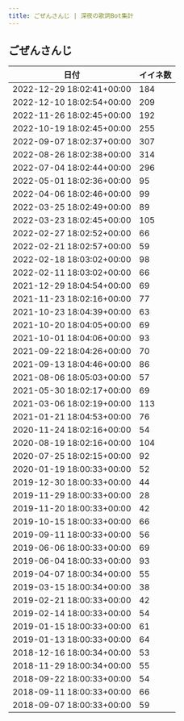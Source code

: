 ```yaml
---
title: ごぜんさんじ | 深夜の歌詞Bot集計
---
```

## ごぜんさんじ

|日付|イイネ数|
|-|-|
|2022-12-29 18:02:41+00:00|184|
|2022-12-10 18:02:54+00:00|209|
|2022-11-26 18:02:45+00:00|192|
|2022-10-19 18:02:45+00:00|255|
|2022-09-07 18:02:37+00:00|307|
|2022-08-26 18:02:38+00:00|314|
|2022-07-04 18:02:44+00:00|296|
|2022-05-01 18:02:36+00:00|95|
|2022-04-06 18:02:46+00:00|99|
|2022-03-25 18:02:49+00:00|89|
|2022-03-23 18:02:45+00:00|105|
|2022-02-27 18:02:52+00:00|66|
|2022-02-21 18:02:57+00:00|59|
|2022-02-18 18:03:02+00:00|98|
|2022-02-11 18:03:02+00:00|66|
|2021-12-29 18:04:54+00:00|69|
|2021-11-23 18:02:16+00:00|77|
|2021-10-23 18:04:39+00:00|63|
|2021-10-20 18:04:05+00:00|69|
|2021-10-01 18:04:06+00:00|93|
|2021-09-22 18:04:26+00:00|70|
|2021-09-13 18:04:46+00:00|86|
|2021-08-06 18:05:03+00:00|57|
|2021-05-30 18:02:17+00:00|69|
|2021-03-06 18:02:19+00:00|113|
|2021-01-21 18:04:53+00:00|76|
|2020-11-24 18:02:16+00:00|54|
|2020-08-19 18:02:16+00:00|104|
|2020-07-25 18:02:15+00:00|92|
|2020-01-19 18:00:33+00:00|52|
|2019-12-30 18:00:33+00:00|44|
|2019-11-29 18:00:33+00:00|28|
|2019-11-20 18:00:33+00:00|42|
|2019-10-15 18:00:33+00:00|66|
|2019-09-11 18:00:33+00:00|56|
|2019-06-06 18:00:33+00:00|69|
|2019-06-04 18:00:33+00:00|93|
|2019-04-07 18:00:34+00:00|55|
|2019-03-15 18:00:34+00:00|38|
|2019-02-21 18:00:33+00:00|42|
|2019-02-14 18:00:33+00:00|54|
|2019-01-15 18:00:33+00:00|61|
|2019-01-13 18:00:33+00:00|64|
|2018-12-16 18:00:34+00:00|53|
|2018-11-29 18:00:34+00:00|55|
|2018-09-22 18:00:33+00:00|54|
|2018-09-11 18:00:33+00:00|66|
|2018-09-07 18:00:33+00:00|59|
